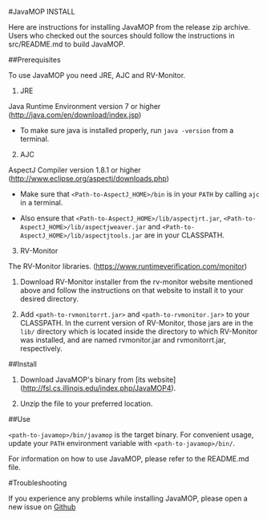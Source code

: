 #JavaMOP INSTALL

Here are instructions for installing JavaMOP from the release zip
archive. Users who checked out the sources should follow the
instructions in src/README.md to build JavaMOP.

##Prerequisites

To use JavaMOP you need JRE, AJC and RV-Monitor.

1. JRE

 Java Runtime Environment version 7 or higher (http://java.com/en/download/index.jsp)

* To make sure java is installed properly, run `java -version` from a
  terminal.

2. AJC

 AspectJ Compiler version 1.8.1 or higher
 (http://www.eclipse.org/aspectj/downloads.php)

 * Make sure that `<Path-to-AspectJ_HOME>/bin` is in your `PATH` by
   calling `ajc` in a terminal.

 * Also ensure that `<Path-to-AspectJ_HOME>/lib/aspectjrt.jar`,
   `<Path-to-AspectJ_HOME>/lib/aspectjweaver.jar` and
   `<Path-to-AspectJ_HOME>/lib/aspectjtools.jar` are in your
   CLASSPATH.

3. RV-Monitor

 The RV-Monitor libraries. (https://www.runtimeverification.com/monitor)

 1. Download RV-Monitor installer from the rv-monitor website
 mentioned above and follow the instructions on that website to
 install it to your desired directory.

 2. Add `<path-to-rvmonitorrt.jar>` and `<path-to-rvmonitor.jar>` to
 your CLASSPATH. In the current version of RV-Monitor, those jars are
 in the `lib/` directory which is located inside the directory to
 which RV-Monitor was installed, and are named rvmonitor.jar and 
 rvmonitorrt.jar, respectively.

##Install

1. Download JavaMOP's binary from [its website]
(http://fsl.cs.illinois.edu/index.php/JavaMOP4).

2. Unzip the file to your preferred location.

##Use

`<path-to-javamop>/bin/javamop` is the target binary. For convenient
usage, update your `PATH` environment variable with
`<path-to-javamop>/bin/`.

For information on how to use JavaMOP, please refer to the README.md
file.

#Troubleshooting

If you experience any problems while installing JavaMOP, please open a
new issue on
[Github](https://github.com/runtimeverification/javamop/issues)
